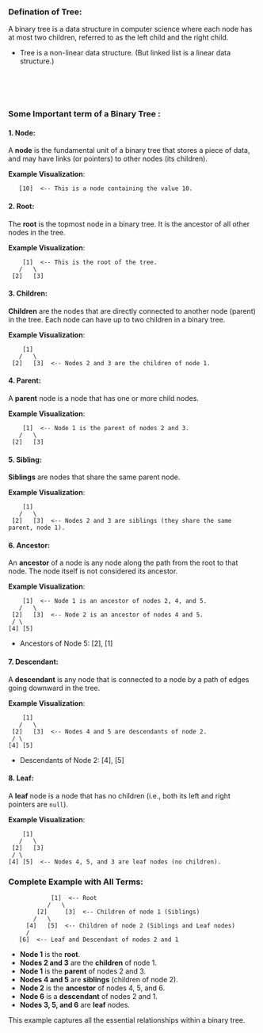 
### Defination of Tree:

A binary tree is a data structure in computer science where each node has at most two children, referred to as the left child and the right child.

- Tree is a non-linear data structure. (But linked list is a linear data structure.)


<br>
<br>
<br>


### Some Important term of a Binary Tree :

#### 1. **Node**:
A **node** is the fundamental unit of a binary tree that stores a piece of data, and may have links (or pointers) to other nodes (its children).

**Example Visualization**:
```
   [10]  <-- This is a node containing the value 10.
```

#### 2. **Root**:
The **root** is the topmost node in a binary tree. It is the ancestor of all other nodes in the tree.

**Example Visualization**:
```
    [1]  <-- This is the root of the tree.
   /   \
 [2]   [3]
```

#### 3. **Children**:
**Children** are the nodes that are directly connected to another node (parent) in the tree. Each node can have up to two children in a binary tree.

**Example Visualization**:
```
    [1]
   /   \
 [2]   [3]  <-- Nodes 2 and 3 are the children of node 1.
```

#### 4. **Parent**:
A **parent** node is a node that has one or more child nodes. 

**Example Visualization**:
```
    [1]  <-- Node 1 is the parent of nodes 2 and 3.
   /   \
 [2]   [3]
```

#### 5. **Sibling**:
**Siblings** are nodes that share the same parent node.

**Example Visualization**:
```
    [1]
   /   \
 [2]   [3]  <-- Nodes 2 and 3 are siblings (they share the same parent, node 1).
```

#### 6. **Ancestor**:
An **ancestor** of a node is any node along the path from the root to that node. The node itself is not considered its ancestor.

**Example Visualization**:
```
    [1]  <-- Node 1 is an ancestor of nodes 2, 4, and 5.
   /   \
 [2]   [3]  <-- Node 2 is an ancestor of nodes 4 and 5.
 / \
[4] [5]
```

- Ancestors of Node 5: [2], [1]

#### 7. **Descendant**:
A **descendant** is any node that is connected to a node by a path of edges going downward in the tree.

**Example Visualization**:
```
    [1]
   /   \
 [2]   [3]  <-- Nodes 4 and 5 are descendants of node 2.
 / \
[4] [5]
```

- Descendants of Node 2: [4], [5]

#### 8. **Leaf**:
A **leaf** node is a node that has no children (i.e., both its left and right pointers are `null`).

**Example Visualization**:
```
    [1]
   /   \
 [2]   [3]
 / \
[4] [5]  <-- Nodes 4, 5, and 3 are leaf nodes (no children).
```

### Complete Example with All Terms:

```
            [1]  <-- Root
           /   \
        [2]     [3]  <-- Children of node 1 (Siblings)
       /   \
     [4]   [5]  <-- Children of node 2 (Siblings and Leaf nodes)
     /
   [6]  <-- Leaf and Descendant of nodes 2 and 1
```

- **Node 1** is the **root**.
- **Nodes 2 and 3** are the **children** of node 1.
- **Node 1** is the **parent** of nodes 2 and 3.
- **Nodes 4 and 5** are **siblings** (children of node 2).
- **Node 2** is the **ancestor** of nodes 4, 5, and 6.
- **Node 6** is a **descendant** of nodes 2 and 1.
- **Nodes 3, 5, and 6** are **leaf** nodes.

This example captures all the essential relationships within a binary tree.
